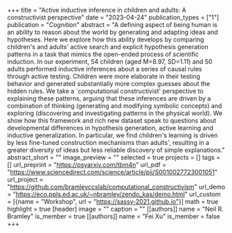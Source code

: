 +++
title = "Active inductive inference in children and adults: A constructivist perspective"
date = "2023-04-24"
publication_types = ["1"]
publication = "_Cognition_"
abstract = "A defining aspect of being human is an ability to reason about the world by generating and adapting ideas and hypotheses. Here we explore how this ability develops by comparing children's and adults' active search and explicit hypothesis generation patterns in a task that mimics the open-ended process of scientific induction. In our experiment, 54 children (aged M=8.97, SD=1.11) and 50 adults performed inductive inferences about a series of causal rules through active testing. Children were more elaborate in their testing behavior and generated substantially more complex guesses about the hidden rules. We take a `computational constructivist' perspective to explaining these patterns, arguing that these inferences are driven by a combination of thinking (generating and modifying symbolic concepts) and exploring (discovering and investigating patterns in the physical world). We show how this framework and rich new dataset speak to questions about developmental differences in hypothesis generation, active learning and inductive generalization. In particular, we find children's learning is driven by less fine-tuned construction mechanisms than adults', resulting in a greater diversity of ideas but less reliable discovery of simple explanations."
abstract_short = ""
image_preview = ""
selected = true
projects = []
tags = []
url_preprint = "https://psyarxiv.com/tbm4n"
url_pdf = "https://www.sciencedirect.com/science/article/pii/S0010027723001051"
url_project = "https://github.com/bramleyccslab/computational_constructivism"
url_demo = "https://eco.ppls.ed.ac.uk/~nbramley/zendo_kas/demo.html"
url_custom = [{name = "Workshop", url = "https://sassy-2021.github.io"}]
math = true
highlight = true
[header]
image = ""
caption = ""
[[authors]]
	name = "Neil R. Bramley"
	is_member = true
[[authors]]
	name = "Fei Xu"
	is_member = false
+++
